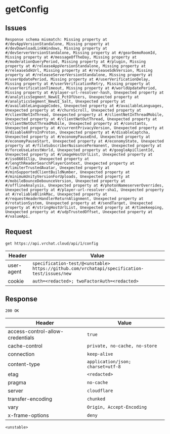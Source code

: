 # getConfig

## Issues
```
Response schema mismatch: Missing property at #/devAppVersionStandalone, Missing property at #/devDownloadLinkWindows, Missing property at #/devServerVersionStandalone, Missing property at #/gearDemoRoomId, Missing property at #/messageOfTheDay, Missing property at #/moderationQueryPeriod, Missing property at #/plugin, Missing property at #/releaseAppVersionStandalone, Missing property at #/releaseSdkUrl, Missing property at #/releaseSdkVersion, Missing property at #/releaseServerVersionStandalone, Missing property at #/userUpdatePeriod, Missing property at #/userVerificationDelay, Missing property at #/userVerificationRetry, Missing property at #/userVerificationTimeout, Missing property at #/worldUpdatePeriod, Missing property at #/player-url-resolver-hash, Unexpected property at #/analyticsSegment_NewUI_PctOfUsers, Unexpected property at #/analyticsSegment_NewUI_Salt, Unexpected property at #/availableLanguageCodes, Unexpected property at #/availableLanguages, Unexpected property at #/churnScroll, Unexpected property at #/clientNetInThread, Unexpected property at #/clientNetInThreadMobile, Unexpected property at #/clientNetOutThread, Unexpected property at #/clientNetOutThreadMobile, Unexpected property at #/constants, Unexpected property at #/currentPrivacyVersion, Unexpected property at #/disableAVProInProton, Unexpected property at #/disableCaptcha, Unexpected property at #/economyPauseEnd, Unexpected property at #/economyPauseStart, Unexpected property at #/economyState, Unexpected property at #/fileSubscriberNuisancePermanent, Unexpected property at #/forceUseLatestWorld, Unexpected property at #/googleApiClientId, Unexpected property at #/imageHostUrlList, Unexpected property at #/iso8601Clip, Unexpected property at #/lengthReaderSearchPlayerContext, Unexpected property at #/limiterTrustedAvatar, Unexpected property at #/minSupportedClientBuildNumber, Unexpected property at #/minimumUnityVersionForUploads, Unexpected property at #/mobileBounceDebounceVersion, Unexpected property at #/offlineAnalysis, Unexpected property at #/photonNameserverOverrides, Unexpected property at #/player-url-resolver-sha1, Unexpected property at #/reliableBlinkMac, Unexpected property at #/requestHeaderHandlerReturnAlignment, Unexpected property at #/rotationSystem, Unexpected property at #/sendTarget, Unexpected property at #/stringHostUrlList, Unexpected property at #/timekeeping, Unexpected property at #/udpTrustedOffset, Unexpected property at #/valueApi.
```

## Request
`get https://api.vrchat.cloud/api/1/config`

| Header | Value |
| ------ | ----- |
| user-agent | `specification-test/@<unstable> https://github.com/vrchatapi/specification-test/issues/new` |
| cookie | `auth=<redacted>; twoFactorAuth=<redacted>` |


## Response
`200 OK`

| Header | Value |
| ------ | ----- |
| access-control-allow-credentials | `true` |
| cache-control | `private, no-cache, no-store` |
| connection | `keep-alive` |
| content-type | `application/json; charset=utf-8` |
| etag | `<redacted>` |
| pragma | `no-cache` |
| server | `cloudflare` |
| transfer-encoding | `chunked` |
| vary | `Origin, Accept-Encoding` |
| x-frame-options | `deny` |

```jsonc
<unstable>
```
